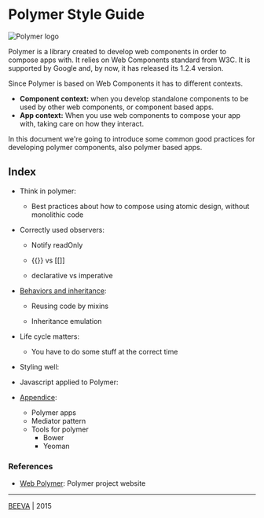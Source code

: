 # Polymer Style Guide

![Polymer logo](https://www.polymer-project.org/images/logos/lockup.svg "BEEVA")

Polymer is a library created to develop web components in order to compose apps with. It relies on Web Components standard from W3C. It is supported by Google and, by now, it has released its 1.2.4 version.

Since Polymer is based on Web Components it has to different contexts.
 
* **Component context:** when you develop standalone components to be used by other web components, or component based apps.
* **App context:** When you use web components to compose your app with, taking care on how they interact.

In this document we're going to introduce some common good practices for developing polymer components, also polymer based apps.

## Index

* Think in polymer:

  - Best practices about how to compose using atomic design, without monolithic code

* Correctly used observers: 
  
  - Notify readOnly

  - {{}} vs [[]]

  - declarative vs imperative

* [Behaviors and inheritance](behaviors_and_inheritance.md):
  
  - Reusing code by mixins
  
  - Inheritance emulation

* Life cycle matters:
  
  - You have to do some stuff at the correct time

* Styling well:

* Javascript applied to Polymer:

* [Appendice](appendice.md):
  - Polymer apps
  - Mediator pattern
  - Tools for polymer
    - Bower
    - Yeoman


### References

* [Web Polymer](https://www.polymer-project.org): Polymer project website

___

[BEEVA](http://www.beeva.com) | 2015

